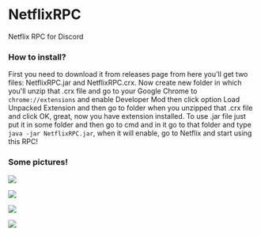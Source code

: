 # NetflixRPC
Netflix RPC for Discord

### How to install?
First you need to download it from releases page from here you'll get two files: NetflixRPC.jar and NetflixRPC.crx.
Now create new folder in which you'll unzip that .crx file and go to your Google Chrome to `chrome://extensions` and enable Developer Mod then click option Load Unpacked Extension and then go to folder when you unzipped that .crx file and click OK, great, now you have extension installed. To use .jar file just put it in some folder and then go to cmd and in it go to that folder and type `java -jar NetflixRPC.jar`, when it will enable, go to Netflix and start using this RPC!

### Some pictures!
![](https://i.imgur.com/jYbXzUW.png)

![](https://i.imgur.com/qqmRxM4.png)

![](https://i.imgur.com/DtNQmBw.png)

![](https://i.imgur.com/p9Vw5gw.png)
